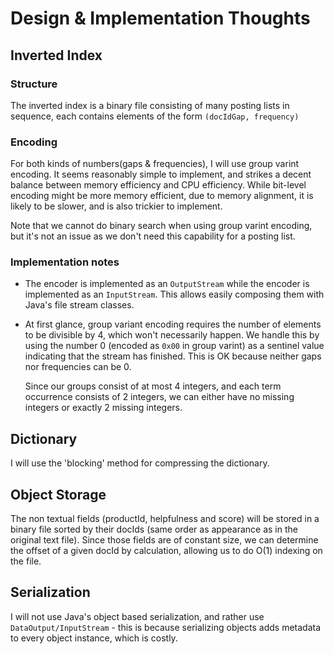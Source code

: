 # Design & Implementation Thoughts


## Inverted Index

### Structure

The inverted index is a binary file consisting of many posting lists in sequence,
each contains elements of the form `(docIdGap, frequency)`


### Encoding

For both kinds of numbers(gaps & frequencies), I will use group varint encoding.
It seems reasonably simple to implement, and strikes a decent balance between memory
efficiency and CPU efficiency. While bit-level encoding might be more memory efficient,
due to memory alignment, it is likely to be slower, and is also trickier to implement.

Note that we cannot do binary search when using group varint encoding, but it's not
an issue as we don't need this capability for a posting list.

### Implementation notes

- The encoder is implemented as an `OutputStream` while the encoder is implemented as an `InputStream`.
  This allows easily composing them with Java's file stream classes. 

- At first glance, group variant encoding requires the number of elements to be divisible by 4,
  which won't necessarily happen. We handle this by using the number 0 (encoded as `0x00` in group varint) as
  a sentinel value indicating that the stream has finished. This is OK because neither gaps nor frequencies
  can be 0. 
  
  Since our groups consist of at most 4 integers, and each term occurrence consists of 2 integers,
  we can either have no missing integers or exactly 2 missing integers. 

## Dictionary

I will use the 'blocking' method for compressing the dictionary. 

## Object Storage

The non textual fields (productId, helpfulness and score) will be stored in a binary
file sorted by their docIds (same order as appearance as in the original text file). Since those fields are
of constant size, we can determine the offset of a given docId by calculation, allowing us to do O(1) indexing on
the file.


## Serialization

I will not use Java's object based serialization, and rather use `DataOutput/InputStream` - this
is because serializing objects adds metadata to every object instance, which is costly. 